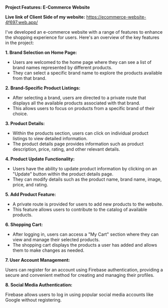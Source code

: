 **Project Features: E-Commerce Website**


**Live link of Client Side of my website:**
https://ecommerce-website-4f697.web.app/


I've developed an e-commerce website with a range of features to enhance the shopping experience for users. Here's an overview of the key features in the project:

**1. Brand Selection on Home Page:**
   - Users are welcomed to the home page where they can see a list of brand names represented by different products.
   - They can select a specific brand name to explore the products available from that brand.

**2. Brand-Specific Product Listings:**
   - After selecting a brand, users are directed to a private route that displays all the available products associated with that brand.
   - This allows users to focus on products from a specific brand of their choice.

**3. Product Details:**
   - Within the products section, users can click on individual product listings to view detailed information.
   - The product details page provides information such as product description, price, rating, and other relevant details.

**4. Product Update Functionality:**
   - Users have the ability to update product information by clicking on an "Update" button within the product details page.
   - They can modify details such as the product name, brand name, image, price, and rating.

**5. Add Product Feature:**
   - A private route is provided for users to add new products to the website.
   - This feature allows users to contribute to the catalog of available products.

**6. Shopping Cart:**
   - After logging in, users can access a "My Cart" section where they can view and manage their selected products.
   - The shopping cart displays the products a user has added and allows them to make changes as needed.


**7. User Account Management:**

Users can register for an account using Firebase authentication, providing a secure and convenient method for creating and managing their profiles.

**8. Social Media Authentication:**

Firebase allows users to log in using popular social media accounts like Google without registering.

